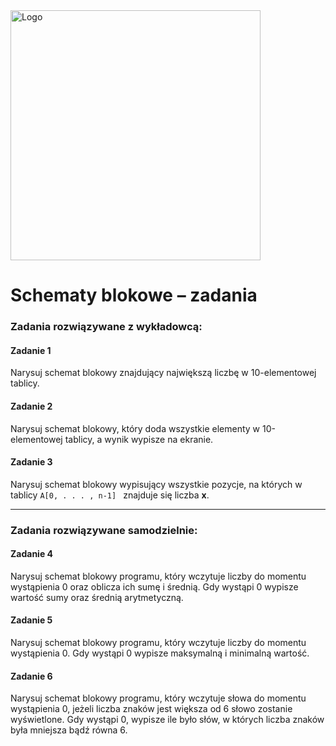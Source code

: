 <img alt="Logo" src="http://coderslab.pl/svg/logo-coderslab.svg" width="400">

#  Schematy blokowe &ndash; zadania

### Zadania rozwiązywane z wykładowcą:

#### Zadanie 1
Narysuj schemat blokowy znajdujący największą liczbę w 10-elementowej tablicy.

#### Zadanie 2
Narysuj schemat blokowy, który doda wszystkie elementy w 10-elementowej tablicy, a wynik wypisze na ekranie.

#### Zadanie 3
Narysuj schemat blokowy wypisujący wszystkie pozycje, na których w tablicy ```A[0, . . . , n-1] ``` znajduje się liczba **x**.

-----------------------------------------------------------------------------

### Zadania rozwiązywane samodzielnie:

#### Zadanie 4
Narysuj schemat blokowy programu, który wczytuje liczby do momentu wystąpienia 0 oraz oblicza ich sumę i średnią.
Gdy wystąpi 0 wypisze wartość sumy oraz średnią arytmetyczną.
 
#### Zadanie 5
Narysuj schemat blokowy programu, który wczytuje liczby do momentu wystąpienia 0.
Gdy wystąpi 0 wypisze maksymalną i minimalną wartość.

#### Zadanie 6
Narysuj schemat blokowy programu, który wczytuje słowa do momentu wystąpienia 0, jeżeli liczba znaków jest większa od 6
słowo zostanie wyświetlone.
Gdy wystąpi 0, wypisze ile było słów, w których liczba znaków była mniejsza bądź równa 6.
    
